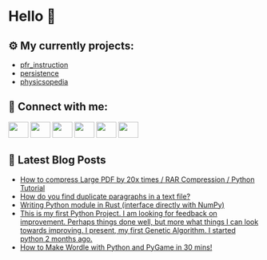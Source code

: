 # Hello 👋

## ⚙️ My currently projects:
- [pfr_instruction](https://github.com/bullbesh/pfr_instruction)
- [persistence](https://github.com/bullbesh/persistence)
- [physicsopedia](https://github.com/bullbesh/physicsopedia)

## 🔎 Connect with me:
[<img height="32" width="40" src="https://cdn.jsdelivr.net/npm/simple-icons@v5/icons/telegram.svg" />](https://t.me/bullbesh)
[<img height="32" width="40" src="https://cdn.jsdelivr.net/npm/simple-icons@v5/icons/vk.svg" />](https://vk.com/bullbesh)
[<img height="32" width="40" src="https://cdn.jsdelivr.net/npm/simple-icons@v5/icons/twitter.svg" />](https://twitter.com/bullbesh1)
[<img height="32" width="40" src="https://cdn.jsdelivr.net/npm/simple-icons@v5/icons/instagram.svg" />](https://www.instagram.com/bullbesh)
[<img height="32" width="40" src="https://cdn.jsdelivr.net/npm/simple-icons@v5/icons/reddit.svg" />](https://www.reddit.com/user/bullbesh)
[<img height="32" width="40" src="https://cdn.jsdelivr.net/npm/simple-icons@v5/icons/youtube.svg" />](https://www.youtube.com/channel/UCtfjRs6uzgq5mfm8S06WTcg)

## 📕 Latest Blog Posts
<!-- BLOG-POST-LIST:START -->
- [How to compress Large PDF by 20x times / RAR Compression / Python Tutorial](https://www.reddit.com/r/Python/comments/sygr4l/how_to_compress_large_pdf_by_20x_times_rar/)
- [How do you find duplicate paragraphs in a text file?](https://www.reddit.com/r/Python/comments/syghq5/how_do_you_find_duplicate_paragraphs_in_a_text/)
- [Writing Python module in Rust &lpar;interface directly with NumPy&rpar;](https://www.reddit.com/r/Python/comments/syfhvt/writing_python_module_in_rust_interface_directly/)
- [This is my first Python Project. I am looking for feedback on improvement. Perhaps things done well, but more what things I can look towards improving. I present, my first Genetic Algorithm. I started python 2 months ago.](https://www.reddit.com/r/Python/comments/syeyyq/this_is_my_first_python_project_i_am_looking_for/)
- [How to Make Wordle with Python and PyGame in 30 mins!](https://www.reddit.com/r/Python/comments/sydvup/how_to_make_wordle_with_python_and_pygame_in_30/)
<!-- BLOG-POST-LIST:END -->
